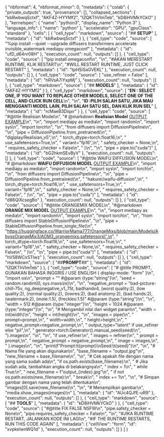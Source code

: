 {
  "nbformat": 4,
  "nbformat_minor": 0,
  "metadata": {
    "colab": {
      "private_outputs": true,
      "provenance": [],
      "collapsed_sections": [
        "kbRwbwqSctxf",
        "AKF4Z-HYYMf2",
        "IZQKThVlmTeb",
        "kD8iHVMkYCkO"
      ]
    },
    "kernelspec": {
      "name": "python3",
      "display_name": "Python 3"
    },
    "language_info": {
      "name": "python"
    },
    "accelerator": "GPU",
    "gpuClass": "standard"
  },
  "cells": [
    {
      "cell_type": "markdown",
      "source": [
        "## **SETUP**"
      ],
      "metadata": {
        "id": "kbRwbwqSctxf"
      }
    },
    {
      "cell_type": "code",
      "source": [
        "%pip install --quiet --upgrade diffusers transformers accelerate invisible_watermark mediapy omegaconf"
      ],
      "metadata": {
        "id": "ufD_d64nr08H"
      },
      "execution_count": null,
      "outputs": []
    },
    {
      "cell_type": "code",
      "source": [
        "!pip install omegaconf\n",
        "\n",
        "#AKAN MERESTART RUNTIME, KLIK RESTART\n",
        "#WILL RESTART RUNTIME, JUST CLICK RESTART"
      ],
      "metadata": {
        "id": "tpHSiSaGVEKL"
      },
      "execution_count": null,
      "outputs": []
    },
    {
      "cell_type": "code",
      "source": [
        "use_refiner = False"
      ],
      "metadata": {
        "id": "hRVsA7iYxpMj"
      },
      "execution_count": null,
      "outputs": []
    },
    {
      "cell_type": "markdown",
      "source": [
        "## **MODELS**"
      ],
      "metadata": {
        "id": "AKF4Z-HYYMf2"
      }
    },
    {
      "cell_type": "markdown",
      "source": [
        "**EN : SELECT ONE, IF YOU WANT TO REPLACE OTHER MODELS, SELECT ONE OF THE CELL, AND CLICK RUN CELL**\n",
        "\n",
        "**ID :PILIH SALAH SATU, JIKA MAU MENGGANTI MODEL LAIN, PILIH SALAH SATU SEL, DAN KLIK RUN SEL**"
      ],
      "metadata": {
        "id": "rcMaeB3Diqxr"
      }
    },
    {
      "cell_type": "code",
      "source": [
        "#@title Realisian Model\n",
        "# @markdown **Realisian Model** [OUTPUT EXAMPLE](https://image.civitai.com/xG1nkqKTMzGDvpLrqFT7WA/ab5b700f-1cc6-408a-bac2-1d3cc38be280/width=450/00001-20230712095453.jpeg)\n",
        "\n",
        "import mediapy as media\n",
        "import random\n",
        "import sys\n",
        "import torch\n",
        "\n",
        "from diffusers import DiffusionPipeline\n",
        "\n",
        "pipe = DiffusionPipeline.from_pretrained(\n",
        "    \"digiplay/Realisian_v5\",\n",
        "    torch_dtype=torch.float16,\n",
        "    use_safetensors=True,\n",
        "    variant=\"fp16\",\n",
        "    safety_checker = None,\n",
        "    requires_safety_checker = False\n",
        "    )\n",
        "\n",
        "pipe = pipe.to(\"cuda\")"
      ],
      "metadata": {
        "id": "bG2hkmSEvByV"
      },
      "execution_count": null,
      "outputs": []
    },
    {
      "cell_type": "code",
      "source": [
        "#@title WAIFU DIFFUSION MODEL\n",
        "# @markdown **WAIFU DIFFUSION MODEL** [OUTPUT EXAMPLE](https://user-images.githubusercontent.com/26317155/210155933-db3a5f1a-1ec3-4777-915c-6deff2841ce9.png)\n",
        "import mediapy as media\n",
        "import random\n",
        "import sys\n",
        "import torch\n",
        "\n",
        "from diffusers import DiffusionPipeline\n",
        "\n",
        "pipe = DiffusionPipeline.from_pretrained(\n",
        "    \"hakurei/waifu-diffusion\",\n",
        "    torch_dtype=torch.float16,\n",
        "    use_safetensors=True,\n",
        "    variant=\"fp16\",\n",
        "    safety_checker = None,\n",
        "    requires_safety_checker = False\n",
        "    )\n",
        "\n",
        "pipe = pipe.to(\"cuda\")"
      ],
      "metadata": {
        "id": "d86QlXcsegBo"
      },
      "execution_count": null,
      "outputs": []
    },
    {
      "cell_type": "code",
      "source": [
        "#@title ORANGEMIX MODEL\n",
        "#@markdown **ORANGE MIX MODEL** [OUTPUT EXAMPLE](https://raw.githubusercontent.com/WarriorMama777/imgup/2c840982550fab41f45ba4b5aedbd3d84ddf2390/img/AOM3/img_sanmples_AOM3_01_comp001.webp)\n",
        "\n",
        "import mediapy as media\n",
        "import random\n",
        "import sys\n",
        "import torch\n",
        "\n",
        "from diffusers import StableDiffusionPipeline\n",
        "\n",
        "pipe = StableDiffusionPipeline.from_single_file(\n",
        "    \"https://huggingface.co/WarriorMama777/OrangeMixs/blob/main/Models/AbyssOrangeMix3/AOM3_orangemixs.safetensors\",\n",
        "    torch_dtype=torch.float16,\n",
        "    use_safetensors=True,\n",
        "    variant=\"fp16\",\n",
        "    safety_checker = None,\n",
        "    requires_safety_checker = False\n",
        "    )\n",
        "\n",
        "pipe = pipe.to(\"cuda\")"
      ],
      "metadata": {
        "id": "hV58WCxSTlwz"
      },
      "execution_count": null,
      "outputs": []
    },
    {
      "cell_type": "markdown",
      "source": [
        "##**PROMPT**##"
      ],
      "metadata": {
        "id": "IZQKThVlmTeb"
      }
    },
    {
      "cell_type": "code",
      "source": [
        "# @title PROMPT, GUNAKAN BAHASA INGGRIS / USE ENGLISH { display-mode: \"form\" }\n",
        "import os\n",
        "prompt = \"\" #@param {type:\"string\"}\n",
        "seed = random.randint(0, sys.maxsize)\n",
        "\n",
        "negative_prompt = \"bad-picture-chill-75v, ng_deepnegative_v1_75t, badhandv4, (worst quality:2), (low quality:2), (normal quality:2), (lowres:2), (bad anatomy:2), (bad hands:2), (watermark:2), (mole:1.5), (freckles:1.5)\" #@param {type:\"string\"}\n",
        "\n",
        "width = 512  #@param {type:\"integer\"}\n",
        "height = 1024  #@param {type:\"integer\"}\n",
        "\n",
        "# Mengambil nilai dari widget param\n",
        "width = int(width)\n",
        "height = int(height)\n",
        "\n",
        "images = pipe(\n",
        "    prompt=prompt,\n",
        "    width=width,\n",
        "    height=height,\n",
        "    negative_prompt=negative_prompt,\n",
        "    output_type=\"latent\" if use_refiner else \"pil\",\n",
        "    generator=torch.Generator().manual_seed(seed)\n",
        ").images\n",
        "\n",
        "\n",
        "if use_refiner:\n",
        "  images = refiner(\n",
        "      prompt = prompt,\n",
        "      negative_prompt = negative_prompt,\n",
        "      image = images,\n",
        "      ).images\n",
        "\n",
        "print(f\"Prompt:\\t{prompt}\\nSeed:\\t{seed}\")\n",
        "\n",
        "# Nama file yang akan digunakan\n",
        "base_filename = \"output.jpg\"\n",
        "new_filename = base_filename\n",
        "\n",
        "# Cek apakah file dengan nama yang sama sudah ada\n",
        "if os.path.exists(base_filename):\n",
        "    # Jika sudah ada, tambahkan angka di belakangnya\n",
        "    index = 1\n",
        "    while True:\n",
        "        new_filename = f\"output_{index}.jpg\"\n",
        "        if not os.path.exists(new_filename):\n",
        "            break\n",
        "        index += 1\n",
        "\n",
        "# Simpan gambar dengan nama yang telah ditentukan\n",
        "images[0].save(new_filename)\n",
        "\n",
        "# Menampilkan gambar\n",
        "media.show_images(images)\n"
      ],
      "metadata": {
        "id": "AUc4QJfE-uR9"
      },
      "execution_count": null,
      "outputs": []
    },
    {
      "cell_type": "markdown",
      "source": [
        "## **TOOLS**"
      ],
      "metadata": {
        "id": "kD8iHVMkYCkO"
      }
    },
    {
      "cell_type": "code",
      "source": [
        "#@title FIX FALSE NSFW\n",
        "pipe.safety_checker = None\n",
        "pipe.requires_safety_checker = False\n",
        "\n",
        "#JIKA RUNTIME RESTART, JALANKAN KODE INI LAGI\n",
        "#IF THE RUNTIME RESTARTS, RUN THIS CODE AGAIN"
      ],
      "metadata": {
        "cellView": "form",
        "id": "xvpkelwnWQ1d"
      },
      "execution_count": null,
      "outputs": []
    }
  ]
}
